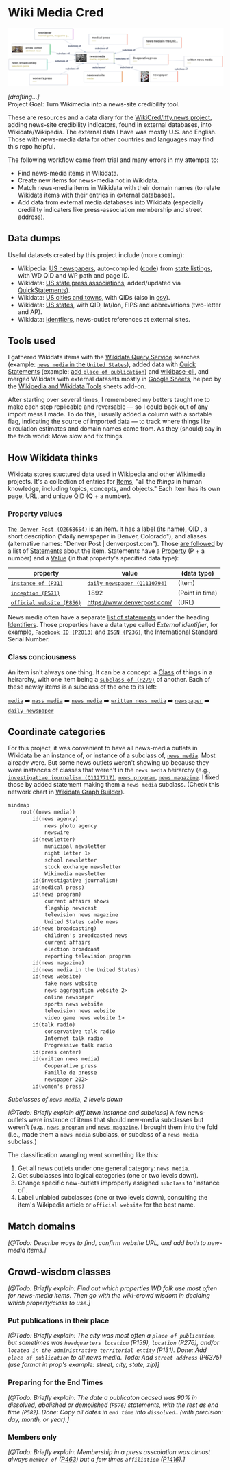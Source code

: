 # Wiki Media Cred
[![Metaphactory dataviz of news-media subclasses in Wikidata](img/metaphactory-news_media-trim.png)](https://wikidata.metaphacts.com/resource/wd:Q1193236)






*[drafting…]*  
Project Goal: Turn Wikimedia into a news-site credibility tool.

These are resources and a data diary for the <a href="https://misinfocon.com/turning-wikimedia-into-a-news-site-credibility-tool-422dbf28fdec">WikiCred/Iffy.news project</a>, adding news-site credibility indicators, found in external databases, into Wikidata/Wikipedia. The external data I have was mostly U.S. and English. Those with news-media data for other countries and languages may find this repo helpful.

The following workflow came from trial and many errors in my attempts to:
* Find news-media items in Wikidata.
* Create new items for news-media not in Wikidata.
* Match news-media items in Wikidata with their domain names (to relate Wikidata items with their entries in external databases).  
* Add data from external media databases into Wikidata (especially crediility indicaters like press-association membership and street address).

## Data dumps
Useful datasets created by this project include (more coming):
* Wikipedia: [US newspapers](https://github.com/hearvox/wiki-media-cred/blob/main/data/wikipedia-us-newspapers.tsv), auto-compiled ([code](https://github.com/hearvox/wiki-media-cred/blob/main/code/wikipedia-us-newspapers.php)) from [state listings](https://en.wikipedia.org/wiki/Category:Lists_of_newspapers_published_in_the_United_States_by_state), with WD QID and WP path and page ID.
* Wikidata: [US state press associations](https://github.com/hearvox/wiki-media-cred/blob/main/data/wd-press-assoc.tsv), added/updated via [QuickStatements](https://github.com/hearvox/wiki-media-cred/blob/main/code/wd-press-assoc-qs.sql)).
* Wikidata: [US cities and towns](https://github.com/hearvox/wiki-media-cred/blob/main/data/wikidata-us-cities.tsv), with QIDs (also in [csv](https://github.com/hearvox/wiki-media-cred/blob/main/data/wikidata-us-cities.csv)).
* Wikidata: [US states](https://github.com/hearvox/wiki-media-cred/blob/main/data/wikidata-us-states.tsv), with QID, lat/lon, FIPS and abbreviations (two-letter and AP).
* Wikidata: [Identfiers](/Topics/Identifers.md), news-outlet references at external sites.

## Tools used
I gathered Wikidata items with the [Wikidata Query Service](https://query.wikidata.org/) searches (example: [`news media` in the `United States`](https://w.wiki/6k32)), added data with [Quick Statements](https://quickstatements.toolforge.org/#/) (example: [add `place of publication`](https://quickstatements.toolforge.org/#/batch/128928)) and [wikibase-cli](https://github.com/maxlath/wikibase-cli), and merged Wikidata with external datasets mostly in [Google Sheets](https://docs.google.com/spreadsheets/d/1iriRBIkiE2dyhoT1ZWCVGcHhAWvdXZTA_1hBIF-_B5A/edit#gid=266534370), helped by the [Wikipedia and Wikidata Tools](https://workspace.google.com/marketplace/app/wikipedia_and_wikidata_tools/595109124715) sheets add-on.

After starting over several times, I remembered my betters taught me to make each step replicable and reversable — so I could back out of any import mess I made. To do this, I usually added a column with a sortable flag, indicating the source of imported data — to track where things like circulation estimates and domain names came from. As they (should) say in the tech world: Move slow and fix things.

## How Wikidata thinks
Wikidata stores stuctured data used in Wikipedia and other [Wikimedia](https://www.wikimedia.org/) projects. It's a collection of entries for [Items](https://www.wikidata.org/wiki/Help:Items), "all the *things* in human knowledge, including topics, concepts, and objects." Each Item has its own page, URL, and unique QID (Q + a number).

### Property values
[`The Denver Post (Q2668654)`](https://www.wikidata.org/wiki/Q2668654) is an item. It has a label (its name), QID , a short description ("daily newspaper in Denver, Colorado"), and aliases (alternative names: "Denver Post | denverpost.com"). Those [are followed](https://www.wikidata.org/wiki/Q2668654#claims) by a list of [Statements](https://www.wikidata.org/wiki/Help:Statements) about the item. Statements have a [Property](https://www.wikidata.org/wiki/Help:Properties) (P + a number) and a [Value](https://www.wikidata.org/wiki/Help:Statements#Values) (in that property's specified data type):

| property | value | (data type) |
| ------------- | ------------- |  ------------- |
| [`instance of (P31)`](https://www.wikidata.org/wiki/Property:P31)  | [`daily newspaper (Q1110794)`](https://www.wikidata.org/wiki/Q1110794) | (Item) |
| [`inception (P571)`](https://www.wikidata.org/wiki/Property:P571)  | 1892 |  (Point in time) |
| [`official website (P856)`](https://www.wikidata.org/wiki/Property:P856) | https://www.denverpost.com/ | (URL) |

News media often have a separate [list of statements](https://www.wikidata.org/wiki/Q2668654#identifiers) under the heading [Identifiers](https://www.wikidata.org/wiki/Q2668654#identifiers). Those properties have a data type called *External identifier*, for example, [`Facebook ID (P2013)`](https://www.wikidata.org/wiki/Property:P2013) and [`ISSN (P236)`](https://www.wikidata.org/wiki/Property:P236), the International Standard Serial Number.

### Class conciousness
An item isn't always one thing. It can be a concept: a [Class](https://www.wikidata.org/wiki/User:TomT0m/Classification) of things in a heirarchy, with one item being a [`subclass of (P279)`](https://www.wikidata.org/wiki/Property:P279) of another. Each of these newsy items is a subclass of the one to its left:

[`media`](https://www.wikidata.org/wiki/Q340169) :arrow_right: [`mass media`](https://www.wikidata.org/wiki/Q11033) :arrow_right: [`news media`](https://www.wikidata.org/wiki/Q1193236) :arrow_right: [`written news media`](https://www.wikidata.org/wiki/Q17172633) :arrow_right: [`newspaper`](https://www.wikidata.org/wiki/Q11032) :arrow_right: [`daily newspaper`](https://www.wikidata.org/wiki/Q1110794)

## Coordinate categories
For this project, it was convenient to have all news-media outlets in Wikidata be an instance of, or instance of a subclass of, [`news media`](https://www.wikidata.org/wiki/Q1193236). Most already were. But some news outlets weren't showing up because they were instances of classes that weren't in the `news media` heirarchy (e.g., [`investigative journalism (Q1127717)`](https://www.wikidata.org/wiki/Q1127717), [`news program`](https://www.wikidata.org/wiki/Q1358344), [`news magazine`](https://www.wikidata.org/wiki/Q1684600). I fixed those by added statement making them a `news media` subclass. (Check this network chart in [Wikidata Graph Builder](https://angryloki.github.io/wikidata-graph-builder/?item=Q1193236&property=P279&mode=reverse&sc_color=%231c5ec3c4&sc_width=5)).
```mermaid
mindmap
	root((news media))
		id(news agency)
			news photo agency
			newswire
		id(newsletter)
			municipal newsletter
			night letter 1>
			school newsletter
			stock exchange newsletter
			Wikimedia newsletter
		id(investigative journalism)	
		id(medical press)	
		id(news program)	
			current affairs shows
			flagship newscast
			television news magazine
			United States cable news
		id(news broadcasting)	
			children's broadcasted news
			current affairs
			election broadcast
			reporting television program
		id(news magazine)
		id(news media in the United States)
		id(news website)
			fake news website
			news aggregation website 2>
			online newspaper
			sports news website
			television news website
			video game news website 1>
		id(talk radio)
			conservative talk radio
			Internet talk radio
			Progressive talk radio
		id(press center)	
		id(written news media)
			Cooperative press
			Famille de presse
			newspaper 202>
		id(women's press)
```
*Subclasses of `news media`, 2 levels down*

*[@Todo: Briefly explain diff btwn instance and subclass]* A few news-outlets were instance of items that should new-media subclasses but weren't (e.g., [`news program`](https://www.wikidata.org/wiki/Q1358344) and  [`news magazine`](https://www.wikidata.org/wiki/Q1684600). I brought them into the fold (i.e., made them a `news media` subclass, or subclass of a `news media` subclass.)

The classification wrangling went something like this:
1. Get all news outlets under one general category: `news media`.
2. Get subclasses into logical categories (one or two levels down).
3. Change specific new-outlets improperly assigned `subclass` to 'instance of`.
4. Label unlabled subclasses (one or two levels down), consulting the item's Wikipedia article or `official website` for the best name.

## Match domains
*[@Todo: Describe ways to find, confirm website URL, and add both to new-media items.]*

## Crowd-wisdom classes
*[@Todo: Briefly explain: Find out which properties WD folk use most often for news-media items. Then go with the wiki-crowd wisdom in deciding which property/class to use.]*

### Put publications in their place
*[@Todo: Briefly explain: The city was most often a `place of publication`, but sometimes was `headquarters location` (P159), `location` (P276), and/or `located in the administrative territorial entity` (P131). Done: Add `place of publication` to all news media. Todo: Add `street address` (P6375) (use format in prop's example: street, city, state, zip)]*

### Preparing for the End Times
*[@Todo: Briefly explain: The date a publicaton ceased was 90% in dissolved, abolished or demolished (`P576`) statements, with the rest as end time (`P582`). Done: Copy all dates in `end time` into `dissolved…` (with precision: day, month, or year).]*

### Members only
*[@Todo: Briefly explain: Membership in a press asscoiation was almost always `member of` ([P463](https://www.wikidata.org/wiki/Property:P463)) but a few times `affiliation` ([P1416](https://www.wikidata.org/wiki/Property:P1416)).]*





<!--
The [Wikidata Query Service](https://query.wikidata.org/) searches Wikidata using the [SPARQL](https://www.wikidata.org/wiki/Wikidata:SPARQL_query_service/Wikidata_Query_Help) language. Queries must be effecient because its searches timesout in 60 seconds.

LABEL ([`Q`]((https://www.wikidata.org/wiki/Q))
*class* ([`Q`]((https://www.wikidata.org/wiki/Q))  
*property* ([`P`](https://www.wikidata.org/wiki/Property:P))

member of:
Institute for Nonprofit News (Q6060703)
Local Independent Online News (LION) Publishers (Q104172660)
example:
The Beacon
https://www.wikidata.org/wiki/Q104880644


https://statesnewsroom.com/newsrooms/

Inter American Press Association ([`Q1626261`](https://www.wikidata.org/wiki/Property:P463)) ([SPARQL](https://query.wikidata.org/#SELECT%20DISTINCT%20%3Fitem%20%3FitemLabel%20%3Fmember%20%3FmemberLabel%20%3Faffil%20%3FaffilLabel%0AWHERE%20%7B%0A%20%20%7B%3Fitem%20wdt%3AP1416%7Cwdt%3AP463%20wd%3AQ1626261%20.%7D%0A%20%20OPTIONAL%20%7B%3Fitem%20wdt%3AP463%20%3Fmember%20.%7D%0A%20%20OPTIONAL%20%7B%3Fitem%20wdt%3AP1416%20%3Faffil%20.%7D%0A%20%20SERVICE%20wikibase%3Alabel%20%7B%20bd%3AserviceParam%20wikibase%3Alanguage%20%22%5BAUTO_LANGUAGE%5D%2Cen%22.%20%7D%0A%7D%0AORDER%20BY%20ASC%28%3FitemLabel%29%20LIMIT%2040000))

*place of publication* ([`P291`](https://www.wikidata.org/wiki/Property:P291))

In SPARQL: [`{?item wdt:P31/wdt:P279* wd:Q1193236 .}`](https://query.wikidata.org/#SELECT%20DISTINCT%20%3Fitem%20%3FitemLabel%20%3FitemDescription%20%3FitemAltLabel%0AWHERE%20%7B%0A%20%20%7B%3Fitem%20wdt%3AP31%2Fwdt%3AP279%2a%20wd%3AQ1193236%20.%7D%0A%20%20SERVICE%20wikibase%3Alabel%20%7B%20bd%3AserviceParam%20wikibase%3Alanguage%20%22%5BAUTO_LANGUAGE%5D%2Cen%22.%20%7D%0A%20%20%3Fitem%20rdfs%3Alabel%20%3FitemLabel%20.%0A%7D%0AORDER%20BY%20ASC%28%3FitemLabel%29%20LIMIT%20250000))
-->
